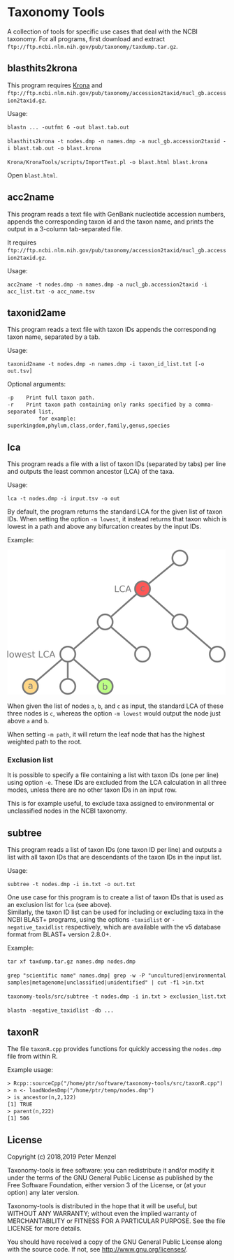 # Taxonomy Tools

A collection of tools for specific use cases that deal with the NCBI taxonomy.
For all programs, first download and extract `ftp://ftp.ncbi.nlm.nih.gov/pub/taxonomy/taxdump.tar.gz`.

## blasthits2krona

This program requires [Krona](https://github.com/marbl/Krona) and
`ftp://ftp.ncbi.nlm.nih.gov/pub/taxonomy/accession2taxid/nucl_gb.accession2taxid.gz`.

Usage:
```
blastn ... -outfmt 6 -out blast.tab.out

blasthits2krona -t nodes.dmp -n names.dmp -a nucl_gb.accession2taxid -i blast.tab.out -o blast.krona

Krona/KronaTools/scripts/ImportText.pl -o blast.html blast.krona
```
Open `blast.html`.

## acc2name

This program reads a text file with GenBank nucleotide accession numbers,
appends the corresponding taxon id and the taxon name, and prints the output in
a 3-column tab-separated file.

It requires
`ftp://ftp.ncbi.nlm.nih.gov/pub/taxonomy/accession2taxid/nucl_gb.accession2taxid.gz`.

Usage:
```
acc2name -t nodes.dmp -n names.dmp -a nucl_gb.accession2taxid -i acc_list.txt -o acc_name.tsv
```

## taxonid2ame

This program reads a text file with taxon IDs appends the corresponding taxon
name, separated by a tab.

Usage:
```
taxonid2name -t nodes.dmp -n names.dmp -i taxon_id_list.txt [-o out.tsv]
```

Optional arguments:
```
-p    Print full taxon path.
-r    Print taxon path containing only ranks specified by a comma-separated list,
		  for example: superkingdom,phylum,class,order,family,genus,species
```


## lca

This program reads a file with a list of taxon IDs (separated by tabs) per line and
outputs the least common ancestor (LCA) of the taxa.

Usage:
```
lca -t nodes.dmp -i input.tsv -o out
```

By default, the program returns the standard LCA for the given list of taxon IDs.
When setting the option `-m lowest`, it instead returns that taxon which is lowest
in a path and above any bifurcation creates by the input IDs.

Example:

![LCA modes](img/lca_modes.png?raw=true "LCA modes")

When given the list of nodes `a`, `b`, and `c` as input, the standard LCA of these three nodes is `c`,
whereas the option `-m lowest` would output the node just above `a` and `b`.

When setting `-m path`, it will return the leaf node that has the highest weighted path to the root.

### Exclusion list
It is possible to specify a file containing a list with taxon IDs (one per
line) using option `-e`.  These IDs are excluded from the LCA calculation in all
three modes, unless there are no other taxon IDs in an input row.

This is for example useful, to exclude taxa assigned to environmental or
unclassified nodes in the NCBI taxonomy.

## subtree

This program reads a list of taxon IDs (one taxon ID per line) and
outputs a list with all taxon IDs that are descendants of the taxon IDs
in the input list.

Usage:
```
subtree -t nodes.dmp -i in.txt -o out.txt
```

One use case for this program is to create a list of taxon IDs that
is used as an exclusion list for `lca` (see above).  
Similarly, the taxon ID list can be used for including or excluding taxa in
the NCBI BLAST+ programs, using the options `-taxidlist` or
`-negative_taxidlist` respectively, which are available with the v5 database
format from BLAST+ version 2.8.0+.

Example:
```
tar xf taxdump.tar.gz names.dmp nodes.dmp

grep "scientific name" names.dmp| grep -w -P "uncultured|environmental samples|metagenome|unclassified|unidentified" | cut -f1 >in.txt

taxonomy-tools/src/subtree -t nodes.dmp -i in.txt > exclusion_list.txt

blastn -negative_taxidlist -db ...
```

## taxonR

The file `taxonR.cpp` provides functions for quickly accessing the `nodes.dmp`
file from within R.

Example usage:
```{r}
> Rcpp::sourceCpp("/home/ptr/software/taxonomy-tools/src/taxonR.cpp")
> n <- loadNodesDmp("/home/ptr/temp/nodes.dmp")
> is_ancestor(n,2,122)
[1] TRUE
> parent(n,222)
[1] 506
```

## License

Copyright (c) 2018,2019 Peter Menzel

Taxonomy-tools is free software: you can redistribute it and/or modify
it under the terms of the GNU General Public License as published by
the Free Software Foundation, either version 3 of the License, or
(at your option) any later version.

Taxonomy-tools is distributed in the hope that it will be useful,
but WITHOUT ANY WARRANTY; without even the implied warranty of
MERCHANTABILITY or FITNESS FOR A PARTICULAR PURPOSE.
See the file LICENSE for more details.

You should have received a copy of the GNU General Public License
along with the source code.  If not, see <http://www.gnu.org/licenses/>.


